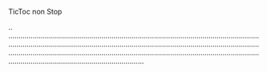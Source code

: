 TicToc non Stop

..
.......................................................................................................................................................................................................................................................................................................................................................................................................................................................